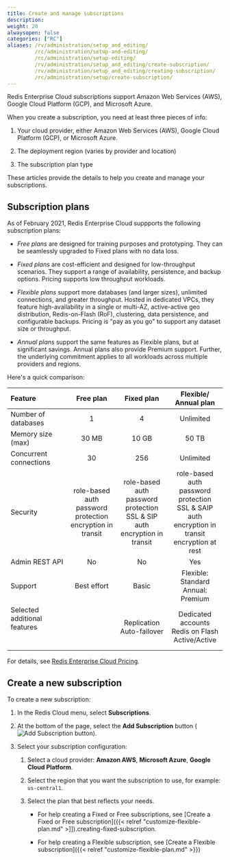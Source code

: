 ```yaml
---
title: Create and manage subscriptions
description:
weight: 20
alwaysopen: false
categories: ["RC"]
aliases: /rv/administration/setup_and_editing/
         /rc/administration/setup-and-editing/
         /rc/administration/setup-editing/
         /rv/administration/setup_and_editing/create-subscription/
         /rv/administration/setup_and_editing/creating-subscription/
         /rc/administration/setup/create-subscription/
---
```


Redis Enterprise Cloud subscriptions support Amazon Web Services (AWS), Google Cloud Platform (GCP), and Microsoft Azure.

When you create a subscription, you need at least three pieces of info:

1. Your cloud provider, either Amazon Web Services (AWS), Google Cloud Platform (GCP), or Microsoft Azure.

1. The deployment region (varies by provider and location)

1. The subscription plan type

These articles provide the details to help you create and manage your subscriptions.

## Subscription plans

As of February 2021, Redis Enterprise Cloud suppports the following subscription plans:

- _Free plans_ are designed for training purposes and prototyping.  They can be seamlessly upgraded to Fixed plans with no data loss.

- _Fixed plans_ are cost-efficient and designed for low-throughput scenarios.  They support a range of availability, persistence, and backup options.  Pricing supports low throughput workloads.

- _Flexible plans_ support more databases (and larger sizes), unlimited connections, and greater throughput.  Hosted in dedicated VPCs, they feature high-availability in a single or multi-AZ, active-active geo distribution, Redis-on-Flash (RoF), clustering, data persistence, and configurable backups.  Pricing is "pay as you go" to support any dataset size or throughput.

- _Annual plans_ support the same features as Flexible plans, but at significant savings.  Annual plans also provide Premium support.  Further, the underlying commitment applies to all workloads across multiple providers and regions.

Here's a quick comparison:

| Feature | Free plan | Fixed plan | Flexible/<br/>Annual plan |
|:-----|:-------:|:----:|:-----:|
| Number of databases | 1 | 4 | Unlimited |
| Memory size (max) | 30 MB | 10 GB | 50 TB |
| Concurrent connections | 30 | 256 | Unlimited |
| Security | role-based auth<br/>password protection<br/>encryption in transit | role-based auth<br/>password protection<br/>SSL & SIP auth<br/>encryption in transit | role-based auth<br/>password protection<br/>SSL & SAIP auth<br/>encryption in transit<br/>encryption at rest |
| Admin REST API | No | No | Yes |  
| Support | Best effort | Basic | Flexible: Standard<br/>Annual: Premium |
| Selected additional features<br/> <br/> <br/>|| Replication<br/>Auto-failover<br /> | Dedicated accounts<br>Redis on Flash<br/>Active/Active<br/> |   

For details, see [Redis Enterprise Cloud Pricing](https://redislabs.com/redis-enterprise-cloud/pricing/).

## Create a new subscription

To create a new subscription:

1. In the Redis Cloud menu, select **Subscriptions**.

1. At the bottom of the page, select the **Add Subscription** button (![Add Subscription button](/images/rs/icon-subscription-add.png#no-click)).

1. Select your subscription configuration:

    1. Select a cloud provider: **Amazon AWS**, **Microsoft Azure**, **Google Cloud Platform**.

    1. Select the region that you want the subscription to use, for example: `us-central1`.

    1. Select the plan that best reflects your needs.

        - For help creating a Fixed or Free subscriptions, see [Create a Fixed or Free subscription]({{< relref "customize-flexible-plan.md" >]]).creating-fixed-subscription.

        - For help creating a Flexible subscription, see [Create a Flexible subscription]({{< relref "customize-flexible-plan.md" >}})
    
